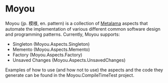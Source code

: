 # Moyou

Moyou (jp. 模様, en. pattern) is a collection of [Metalama](https://www.postsharp.net/metalama) aspects that automate the
implementation of various different common software design and programming patterns. Currently, Moyou supports:
- Singleton (Moyou.Aspects.Singleton)
- Memento (Moyou.Aspects.Memento)
- Factory (Moyou.Aspects.Factory)
- Unsaved Changes (Moyou.Aspects.UnsavedChanges)

Examples of how to use (and how not to use) the aspects and the code they generate can be found in the
Moyou.CompileTimeTest project.